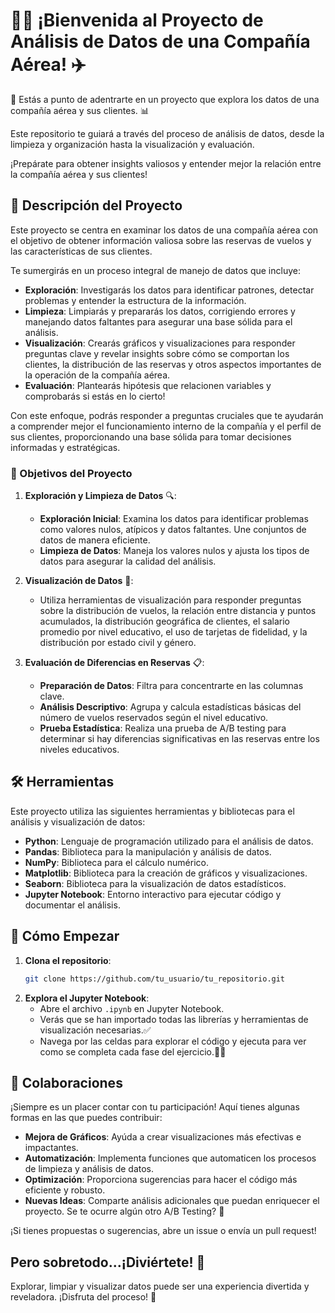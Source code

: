 # 👋🏼 ¡Bienvenida al Proyecto de Análisis de Datos de una Compañía Aérea! ✈️

🚀 Estás a punto de adentrarte en un proyecto que explora los datos de una compañía aérea y sus clientes. 📊

Este repositorio te guiará a través del proceso de análisis de datos, desde la limpieza y organización hasta la visualización y evaluación.

¡Prepárate para obtener insights valiosos y entender mejor la relación entre la compañía aérea y sus clientes! 

## 📝 Descripción del Proyecto

Este proyecto se centra en examinar los datos de una compañía aérea con el objetivo de obtener información valiosa sobre las reservas de vuelos y las características de sus clientes. 

Te sumergirás en un proceso integral de manejo de datos que incluye:

- **Exploración**: Investigarás los datos para identificar patrones, detectar problemas y entender la estructura de la información.
- **Limpieza**: Limpiarás y prepararás los datos, corrigiendo errores y manejando datos faltantes para asegurar una base sólida para el análisis.
- **Visualización**: Crearás gráficos y visualizaciones para responder preguntas clave y revelar insights sobre cómo se comportan los clientes, la distribución de las reservas y otros aspectos importantes de la operación de la compañía aérea.
- **Evaluación**: Plantearás hipótesis que relacionen variables y comprobarás si estás en lo cierto! 

Con este enfoque, podrás responder a preguntas cruciales que te ayudarán a comprender mejor el funcionamiento interno de la compañía y el perfil de sus clientes, proporcionando una base sólida para tomar decisiones informadas y estratégicas.



### 🎯 Objetivos del Proyecto

1. **Exploración y Limpieza de Datos** 🔍:
   - **Exploración Inicial**: Examina los datos para identificar problemas como valores nulos, atípicos y datos faltantes. Une conjuntos de datos de manera eficiente.
   - **Limpieza de Datos**: Maneja los valores nulos y ajusta los tipos de datos para asegurar la calidad del análisis.

2. **Visualización de Datos** 👀:
   - Utiliza herramientas de visualización para responder preguntas sobre la distribución de vuelos, la relación entre distancia y puntos acumulados, la distribución geográfica de clientes, el salario promedio por nivel educativo, el uso de tarjetas de fidelidad, y la distribución por estado civil y género.

3. **Evaluación de Diferencias en Reservas** 📋:
   - **Preparación de Datos**: Filtra para concentrarte en las columnas clave.
   - **Análisis Descriptivo**: Agrupa y calcula estadísticas básicas del número de vuelos reservados según el nivel educativo.
   - **Prueba Estadística**: Realiza una prueba de A/B testing para determinar si hay diferencias significativas en las reservas entre los niveles educativos.

## 🛠️ Herramientas

Este proyecto utiliza las siguientes herramientas y bibliotecas para el análisis y visualización de datos:

- **Python**: Lenguaje de programación utilizado para el análisis de datos.
- **Pandas**: Biblioteca para la manipulación y análisis de datos.
- **NumPy**: Biblioteca para el cálculo numérico.
- **Matplotlib**: Biblioteca para la creación de gráficos y visualizaciones.
- **Seaborn**: Biblioteca para la visualización de datos estadísticos.
- **Jupyter Notebook**: Entorno interactivo para ejecutar código y documentar el análisis.

## 🏁 Cómo Empezar

1. **Clona el repositorio**:
   ```bash
   git clone https://github.com/tu_usuario/tu_repositorio.git
2. **Explora el Jupyter Notebook**:
   - Abre el archivo `.ipynb` en Jupyter Notebook.
   - Verás que se han importado todas las librerías y herramientas de visualización necesarias.✅
   - Navega por las celdas para explorar el código y ejecuta para ver como se completa cada fase del ejercicio.🕵️‍♀️

## 🤝 Colaboraciones

¡Siempre es un placer contar con tu participación! Aquí tienes algunas formas en las que puedes contribuir:

- **Mejora de Gráficos**: Ayúda a crear visualizaciones más efectivas e impactantes.
- **Automatización**: Implementa funciones que automaticen los procesos de limpieza y análisis de datos.
- **Optimización**: Proporciona sugerencias para hacer el código más eficiente y robusto.
- **Nuevas Ideas**: Comparte análisis adicionales que puedan enriquecer el proyecto. Se te ocurre algún otro A/B Testing? 🤔

¡Si tienes propuestas o sugerencias, abre un issue o envía un pull request!

## Pero sobretodo...¡Diviértete! 🎉

Explorar, limpiar y visualizar datos puede ser una experiencia divertida y reveladora. ¡Disfruta del proceso! 💜

